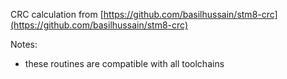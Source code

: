 CRC calculation from [https://github.com/basilhussain/stm8-crc](https://github.com/basilhussain/stm8-crc)

Notes:
  - these routines are compatible with all toolchains 

